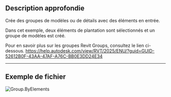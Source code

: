 ## Description approfondie
Crée des groupes de modèles ou de détails avec des éléments en entrée.

Dans cet exemple, deux éléments de plantation sont sélectionnés et un groupe de modèles est créé.

Pour en savoir plus sur les groupes Revit Groups, consultez le lien ci-dessous.
https://help.autodesk.com/view/RVT/2025/ENU/?guid=GUID-52612B0F-43AA-47AF-A76C-BB0E3DD24E34
___
## Exemple de fichier

![Group.ByElements](./Revit.Elements.Group.ByElements_img.jpg)
